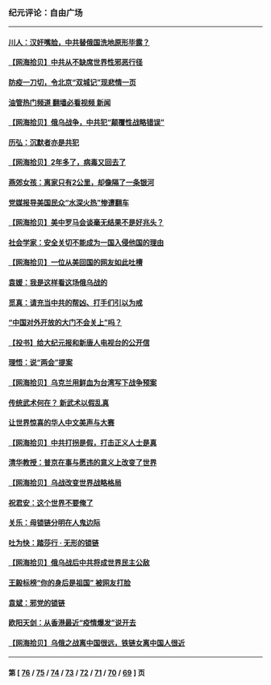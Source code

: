 ### 纪元评论：自由广场
---
#### [川人：汉奸嘴脸，中共替俄国洗地原形毕露？](../../pages/nsc993/n13657995.md?03200330) 
#### [【网海拾贝】中共从不缺席世界性邪恶行径](../../pages/nsc993/n13657799.md?03200330) 
#### [防疫一刀切，令北京“双城记”现悲情一页](../../pages/nsc993/n13657746.md?03200330) 
#### [油管热门频道 翻墙必看视频 新闻](ok?03200330)
#### [【网海拾贝】俄乌战争，中共犯“颠覆性战略错误”](../../pages/nsc993/n13655760.md?03200330) 
#### [历弘：沉默者亦是共犯](../../pages/nsc993/n13652799.md?03200330) 
#### [【网海拾贝】2年多了，病毒又回去了](../../pages/nsc993/n13652629.md?03200330) 
#### [燕郊女孩：离家只有2公里，却像隔了一条银河](../../pages/nsc993/n13652450.md?03200330) 
#### [党媒报导美国民众“水深火热”惨遭翻车](../../pages/nsc993/n13649966.md?03200330) 
#### [【网海拾贝】美中罗马会谈毫无结果不是好兆头？](../../pages/nsc993/n13649860.md?03200330) 
#### [社会学家：安全关切不能成为一国入侵他国的理由](../../pages/nsc993/n13649744.md?03200330) 
#### [【网海拾贝】一位从美回国的网友如此吐槽](../../pages/nsc993/n13647381.md?03200330) 
#### [袁媛：我是这样看这场俄乌战的](../../pages/nsc993/n13644892.md?03200330) 
#### [觅真：请充当中共的帮凶、打手们引以为戒](../../pages/nsc993/n13644228.md?03200330) 
#### [“中国对外开放的大门不会关上”吗？](../../pages/nsc993/n13644191.md?03200330) 
#### [【投书】给大纪元报和新唐人电视台的公开信](../../pages/nsc993/n13644124.md?03200330) 
#### [理悟：说“两会”提案](../../pages/nsc993/n13643927.md?03200330) 
#### [【网海拾贝】乌克兰用鲜血为台湾写下战争预案](../../pages/nsc993/n13643578.md?03200330) 
#### [传统武术何在？ 新武术以假乱真](../../pages/nsc993/n13641615.md?03200330) 
#### [让世界惊喜的华人中文美声与大赛](../../pages/nsc993/n13641647.md?03200330) 
#### [【网海拾贝】中共打拐是假，打击正义人士是真](../../pages/nsc993/n13641238.md?03200330) 
#### [清华教授：普京在事与愿违的意义上改变了世界](../../pages/nsc993/n13639019.md?03200330) 
#### [【网海拾贝】乌战改变世界战略格局](../../pages/nsc993/n13639171.md?03200330) 
#### [祝君安：这个世界不要俺了](../../pages/nsc993/n13638903.md?03200330) 
#### [关乐：母锁链分明在人鬼边际](../../pages/nsc993/n13637601.md?03200330) 
#### [吐为快：踏莎行 · 无形的锁链](../../pages/nsc993/n13637555.md?03200330) 
#### [【网海拾贝】俄乌战后中共将成世界民主公敌](../../pages/nsc993/n13636363.md?03200330) 
#### [王毅标榜“你的身后是祖国” 被网友打脸](../../pages/nsc993/n13636270.md?03200330) 
#### [袁斌：邪党的锁链](../../pages/nsc993/n13636247.md?03200330) 
#### [欧阳天剑：从香港最近“疫情爆发”说开去](../../pages/nsc993/n13633182.md?03200330) 
#### [【网海拾贝】乌俄之战离中国很远，铁链女离中国人很近](../../pages/nsc993/n13630325.md?03200330) 

---
#### 第 [ [76](./76.md?03200330) / [75](./75.md?03200330) / [74](./74.md?03200330) / [73](./73.md?03200330) / [72](./72.md?03200330) / [71](./71.md?03200330) / [70](./70.md?03200330) / [69](./69.md?03200330) ] 页
